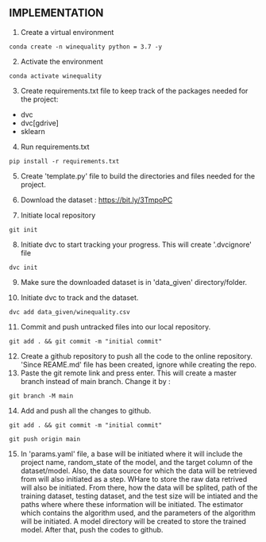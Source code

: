 ## IMPLEMENTATION

1. Create a virtual environment
```
conda create -n winequality python = 3.7 -y
```
2. Activate the environment
```
conda activate winequality
```
3. Create requirements.txt file to keep track of the packages needed for the project:
- dvc
- dvc[gdrive]
- sklearn
4. Run requirements.txt
```
pip install -r requirements.txt
```
5. Create 'template.py' file to build the directories and files needed for the project.

6. Download the dataset : https://bit.ly/3TmpoPC
7. Initiate local repository
```
git init
```
8. Initiate dvc to start tracking your progress. This will create '.dvcignore' file
```
dvc init
```
9. Make sure the downloaded dataset is in 'data_given' directory/folder.

10. Initiate dvc to track and the dataset.
```
dvc add data_given/winequality.csv
```
11. Commit and push untracked files into our local repository.
```
git add . && git commit -m "initial commit"
```
12. Create a github repository to push all the code to the online repository. 'Since REAME.md' file has been created, ignore while creating the repo.
13. Paste the git remote link and press enter. This will create a master branch instead of main branch. Change it by :
```
git branch -M main
```
14. Add and push all the changes to github.
```
git add . && git commit -m "initial commit"
```
```
git push origin main
```
15. <p>In 'params.yaml' file, a base will be initiated where it will include the project name, random_state of the model, and the target column of the dataset/model. Also, the data source for which the data will be retrieved from will also initiated as a step. WHare to store the raw data retrived will also be initiated. From there, how the data will be splited, path of the training dataset, testing dataset, and the test size will be intiated and the paths where where these information will be initiated. The estimator which contains the algorithm used, and the parameters of the algorithm will be initiated. A model directory will be created to store the trained model. After that, push the codes to github.</p>
